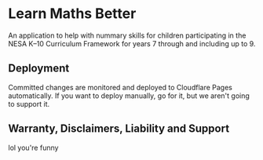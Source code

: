 # Learn Maths Better

An application to help with nummary skills for children participating in the NESA K–10 Curriculum Framework for years 7 through and including up to 9.

## Deployment

Committed changes are monitored and deployed to Cloudflare Pages automatically. If you want to deploy manually, go for it, but we aren't going to support it.

## Warranty, Disclaimers, Liability and Support

lol you're funny